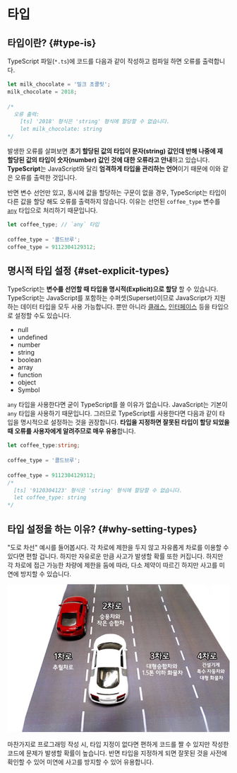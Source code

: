 # 타입

## 타입이란? {#type-is}

TypeScript 파일\(`*.ts`\)에 코드를 다음과 같이 작성하고 컴파일 하면 오류를 출력합니다.

```typescript
let milk_chocolate = '밀크 초콜릿';
milk_chocolate = 2018;

/*
  오류 출력:
    [ts] '2018' 형식은 'string' 형식에 할당할 수 없습니다.
    let milk_chocolate: string
*/
```

발생한 오류를 살펴보면 **초기 할당된 값의 타입이 문자\(string\) 값인데 반해 나중에 재 할당된 값의 타입이 숫자\(number\) 값인 것에 대한 오류라고 안내**하고 있습니다. **TypeScript**는 JavaScript와 달리 **엄격하게 타입을 관리하는 언어**이기 때문에 이와 같은 오류를 출력한 것입니다.

반면 변수 선언만 있고, 동시에 값을 할당하는 구문이 없을 경우, TypeScript는 타입이 다른 값을 할당 해도 오류를 출력하지 않습니다. 이유는 선언된 `coffee_type` 변수를 [`any`](any.md) 타입으로 처리하기 때문입니다.

```typescript
let coffee_type; // `any` 타입

coffee_type = '콜드브루';
coffee_type = 9112304129312;
```

## 명시적 타입 설정 {#set-explicit-types}

TypeScript는 **변수를 선언할 때 타입을 명시적\(Explicit\)으로 할당** 할 수 있습니다. TypeScript는 JavaScript를 포함하는 수퍼셋\(Superset\)이므로 JavaScript가 지원하는 데이터 타입을 모두 사용 가능합니다. 뿐만 아니라 [클래스](../classes/), [인터페이스](../interface/) 등을 타입으로 설정할 수도 있습니다.

* null
* undefined
* number
* string
* boolean
* array
* function
* object
* Symbol

`any` 타입을 사용한다면 굳이 TypeScript를 쓸 이유가 없습니다. JavaScript는 기본이 `any` 타입을 사용하기 때문입니다. 그러므로 TypeScript를 사용한다면 다음과 같이 타입을 명시적으로 설정하는 것을 권장합니다. **타입을 지정하면 잘못된 타입이 할당 되었을 때 오류를 사용자에게 알려주므로 매우 유용**합니다.

```typescript
let coffee_type:string;

coffee_type = '콜드브루';

coffee_type = 9112304129312;
/*
  [ts] '9120304123' 형식은 'string' 형식에 할당할 수 없습니다.
  let coffee_type: string
*/
```

## 타입 설정을 하는 이유? {#why-setting-types}

"도로 차선" 예시를 들어봅시다. 각 차로에 제한을 두지 않고 자유롭게 차로를 이용할 수 있다면 편할 겁니다. 하지만 자유로운 만큼 사고가 발생할 확률 또한 커집니다. 하지만 각 차로에 접근 가능한 차량에 제한을 둠에 따라, 다소 제약이 따르긴 하지만 사고를 미연에 방지할 수 있습니다.

![](../.gitbook/assets/image%20%284%29.png)

마찬가지로 프로그래밍 작성 시, 타입 지정이 없다면 편하게 코드를 짤 수 있지만 작성한 코드에 문제가 발생할 확률이 높습니다. 반면 타입을 지정하게 되면 잘못된 것을 사전에 확인할 수 있어 미연에 사고를 방지할 수 있어 유용합니다.

